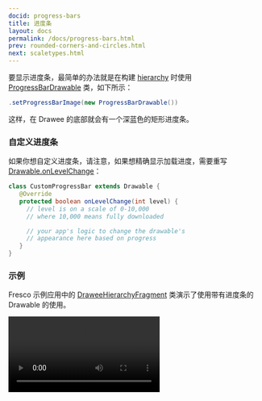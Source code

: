```yaml
---
docid: progress-bars
title: 进度条
layout: docs
permalink: /docs/progress-bars.html
prev: rounded-corners-and-circles.html
next: scaletypes.html
---
```


要显示进度条，最简单的办法就是在构建 [hierarchy](using-simpledraweeview.html) 时使用 [ProgressBarDrawable](../javadoc/reference/com/facebook/drawee/drawable/ProgressBarDrawable.html) 类，如下所示：

```java
.setProgressBarImage(new ProgressBarDrawable())
```

这样，在 Drawee 的底部就会有一个深蓝色的矩形进度条。

### 自定义进度条

如果你想自定义进度条，请注意，如果想精确显示加载进度，需要重写 [Drawable.onLevelChange](http://developer.android.com/reference/android/graphics/drawable/Drawable.html#onLevelChange\(int\))：

```java
class CustomProgressBar extends Drawable {
   @Override
   protected boolean onLevelChange(int level) {
     // level is on a scale of 0-10,000
     // where 10,000 means fully downloaded

     // your app's logic to change the drawable's
     // appearance here based on progress
   }
}
```

### 示例

Fresco 示例应用中的 [DraweeHierarchyFragment](https://github.com/facebook/fresco/blob/master/samples/showcase/src/main/java/com/facebook/fresco/samples/showcase/drawee/DraweeHierarchyFragment.java) 类演示了使用带有进度条的 Drawable 的使用。

<video controls="" autoplay="">
  <source src="/static/videos/01-progress-bars.mp4" type="video/mp4">
</video>